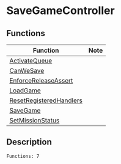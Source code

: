 # SaveGameController
## Functions
| Function | Note |
|----------|------|
|[ActivateQueue](ActivateQueue.md)| |
|[CanWeSave](CanWeSave.md)| |
|[EnforceReleaseAssert](EnforceReleaseAssert.md)| |
|[LoadGame](LoadGame.md)| |
|[ResetRegisteredHandlers](ResetRegisteredHandlers.md)| |
|[SaveGame](SaveGame.md)| |
|[SetMissionStatus](SetMissionStatus.md)| |
## Description
```
Functions: 7
```